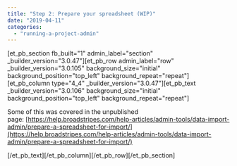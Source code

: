 ```yaml
---
title: "Step 2: Prepare your spreadsheet (WIP)"
date: "2019-04-11"
categories: 
  - "running-a-project-admin"
---
```


\[et\_pb\_section fb\_built="1" admin\_label="section" \_builder\_version="3.0.47"\]\[et\_pb\_row admin\_label="row" \_builder\_version="3.0.105" background\_size="initial" background\_position="top\_left" background\_repeat="repeat"\]\[et\_pb\_column type="4\_4" \_builder\_version="3.0.47"\]\[et\_pb\_text \_builder\_version="3.0.106" background\_size="initial" background\_position="top\_left" background\_repeat="repeat"\]

Some of this was covered in the unpublished page: [https://help.broadstripes.com/help-articles/admin-tools/data-import-admin/prepare-a-spreadsheet-for-import/](https://help.broadstripes.com/help-articles/admin-tools/data-import-admin/prepare-a-spreadsheet-for-import/)

\[/et\_pb\_text\]\[/et\_pb\_column\]\[/et\_pb\_row\]\[/et\_pb\_section\]
